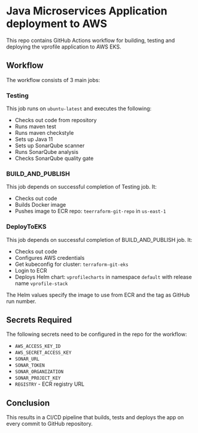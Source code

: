 # Java Microservices Application deployment to AWS

This repo contains GitHub Actions workflow for building, testing and deploying the vprofile application to AWS EKS.

## Workflow

The workflow consists of 3 main jobs:

### Testing

This job runs on `ubuntu-latest` and executes the following:

- Checks out code from repository
- Runs maven test
- Runs maven checkstyle
- Sets up Java 11
- Sets up SonarQube scanner
- Runs SonarQube analysis
- Checks SonarQube quality gate

### BUILD_AND_PUBLISH

This job depends on successful completion of Testing job. It:

- Checks out code
- Builds Docker image 
- Pushes image to ECR repo: `teerraform-git-repo` in `us-east-1` 

### DeployToEKS

This job depends on successful completion of BUILD_AND_PUBLISH job. It:

- Checks out code
- Configures AWS credentials
- Get kubeconfig for cluster: `terraform-git-eks`
- Login to ECR
- Deploys Helm chart: `vprofilecharts` in namespace `default` with release name `vprofile-stack`

The Helm values specify the image to use from ECR and the tag as GitHub run number.

## Secrets Required

The following secrets need to be configured in the repo for the workflow:

- `AWS_ACCESS_KEY_ID` 
- `AWS_SECRET_ACCESS_KEY`
- `SONAR_URL`
- `SONAR_TOKEN` 
- `SONAR_ORGANIZATION`
- `SONAR_PROJECT_KEY`
- `REGISTRY` - ECR registry URL

## Conclusion

This results in a CI/CD pipeline that builds, tests and deploys the app on every commit to GitHub repository.
